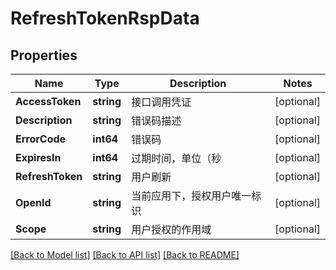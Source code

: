 # RefreshTokenRspData

## Properties

Name | Type | Description | Notes
------------ | ------------- | ------------- | -------------
**AccessToken** | **string** | 接口调用凭证 | [optional] 
**Description** | **string** | 错误码描述 | [optional] 
**ErrorCode** | **int64** | 错误码 | [optional] 
**ExpiresIn** | **int64** | 过期时间，单位（秒 | [optional] 
**RefreshToken** | **string** | 用户刷新 | [optional] 
**OpenId** | **string** | 当前应用下，授权用户唯一标识 | [optional] 
**Scope** | **string** | 用户授权的作用域 | [optional] 

[[Back to Model list]](../README.md#documentation-for-models) [[Back to API list]](../README.md#documentation-for-api-endpoints) [[Back to README]](../README.md)


